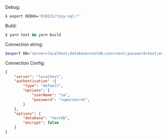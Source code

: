 Debug:

```bash
$ export DEBUG='D10221/tiny-sql:*' 
```

Build:  
```bash
$ yarn test && yarn build
```

Connection string: 

```bash
$export DB="server=localhost;database=testdb;user=test;password=test;encrypt=false"    
```

Connection Config: 

```json
{ 
    "server": "localhost",
    "authentication" :{
        "type": "default",
        "options": {
            "userName": "sa",
            "password": "supersecret",
        }
    },
    "options": {
        "database": "testdb",
        "encrypt": false
    }
}
```